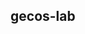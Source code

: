 ## gecos-lab

<!--

**A laboratory for COding in GEological Sciences at the University of Milano - Bicocca.**

<!--


[A short introduction - what is your organization all about?]
gecos-lab is the place where a team of (mainly) structural geologists, (mainly) from the University of Milano - Bicocca, develop coding projects for different applications in the geological sciences.

[Contribution guidelines - how can the community get involved?]
If you are interested in a collaboration, please wtire an email to andrea.bistacchi@unimib.it.

[Useful resources - where can the community find your docs? Is there anything else the community should know?]
Principal projects developed at gecos-lab are:
